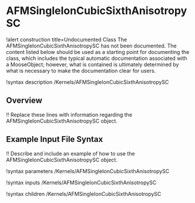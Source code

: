 # AFMSingleIonCubicSixthAnisotropySC

!alert construction title=Undocumented Class
The AFMSingleIonCubicSixthAnisotropySC has not been documented. The content listed below should be used as a starting point for
documenting the class, which includes the typical automatic documentation associated with a
MooseObject; however, what is contained is ultimately determined by what is necessary to make the
documentation clear for users.

!syntax description /Kernels/AFMSingleIonCubicSixthAnisotropySC

## Overview

!! Replace these lines with information regarding the AFMSingleIonCubicSixthAnisotropySC object.

## Example Input File Syntax

!! Describe and include an example of how to use the AFMSingleIonCubicSixthAnisotropySC object.

!syntax parameters /Kernels/AFMSingleIonCubicSixthAnisotropySC

!syntax inputs /Kernels/AFMSingleIonCubicSixthAnisotropySC

!syntax children /Kernels/AFMSingleIonCubicSixthAnisotropySC
